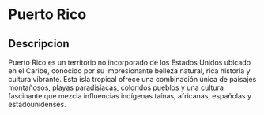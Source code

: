 # Puerto Rico

## Descripcion
Puerto Rico es un territorio no incorporado de los Estados Unidos ubicado en el Caribe, conocido por su impresionante belleza natural, rica historia y cultura vibrante. Esta isla tropical ofrece una combinación única de paisajes montañosos, playas paradisíacas, coloridos pueblos y una cultura fascinante que mezcla influencias indígenas taínas, africanas, españolas y estadounidenses.
